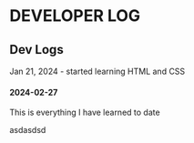 # DEVELOPER LOG

## Dev Logs
Jan 21, 2024 - started learning HTML and CSS
#### 2024-02-27
 This is everything I have learned to date

asdasdsd